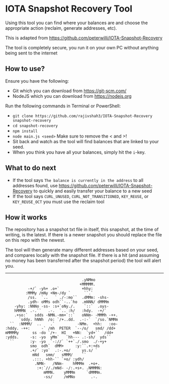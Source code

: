 # IOTA Snapshot Recovery Tool

Using this tool you can find where your balances are and choose the appropriate action (reclaim, generate addresses, etc).

This is adapted from https://github.com/peterwilli/IOTA-Snapshot-Recovery

The tool is completely secure, you run it on your own PC without anything being sent to the internet

## How to use?
Ensure you have the following:
- Git which you can download from https://git-scm.com/
- NodeJS which you can download from https://nodejs.org

Run the following commands in Terminal or PowerShell:
- `git clone https://github.com/rajivshah3/IOTA-Snapshot-Recovery snapshot-recovery`
- `cd snapshot-recovery`
- `npm install`
- `node main.js <seed>` Make sure to remove the < and >!
- Sit back and watch as the tool will find balances that are linked to your seed.
- When you think you have all your balances, simply hit the `i`-key.

## What to do next
- If the tool says `The balance is currently in the address` to all addresses found, use https://github.com/peterwilli/IOTA-Snapshot-Recovery to quickly and easily transfer your balance to a new seed
- If the tool says `CURL_UNUSED`, `CURL_NOT_TRANSITIONED`, `KEY_REUSE`, or `KEY_REUSE_OCT` you must use the reclaim tool

## How it works

The repository has a snapshot txt file in itself, this snapshot, at the time of writing, is the latest. If there is a newer snapshot you should replace the file on this repo with the newest.

The tool will then generate many different addresses based on your seed, and compares locally with the snapshot file. If there is a hit (and assuming no money has been transferred after the snapshot period) the tool will alert you.

----

                                      .yNMmo           
                                     +MMMMM.          
              -+/` -yh+ .o+`          +hhy:           
             :MMMy /mNy +Nm-/dy `      ``.`           
              /ss.  `..   ` ./-:mo``  .dMMm: -shs-    
              .ydh- oMMs odh``-..`ho  .mNNN/ dMMMm    
        -yhy: :NNNo -ss- :s+`oNy./.    `::`  .oys-    
        hMMMN  .-.``   .-.  `.. :h/   :hdy.  -+/`     
        .+so:`   sdds -NMN.-mm+`::`   oNNm- -MMMh -++.
          `sddy. hNNh  /o: `/+..dd.  .-:-`  `/so.`NMMm
      ``  :NMMM/  ..    .`          -NMm.  +hh:   :oo-
    :hddy. -++:     -` /mh  PETER  `--/o/   smd/ /dd+  
    mMMMMy      ss -do `/+-  HI   +NN:  `yd+``  /dd+  
    :ydds.     -s: -yo  yMm`   `hh--- .:-sh/  yds``   
      ``       :y- -yo  `-://` `++`./.smo  ./-+y+     
               smo  odh`  dMM+     :y:``.+:+ds        
               .+/` :yo`  .:-.+o/     ys.s/ `         
                mNd   smm/   sMMM/    ``              
                .:::. +hh-`` `+o/ :ydh/               
                 .NMN-   /NNm-    hMMMm  .+o+.        
                  :+:`//./mNd- -/:.+s+. .NMMMN:       
                     mMMN.    yMMMm     `dMMMm.       
                     -ss/     /mMNo       .-.         
